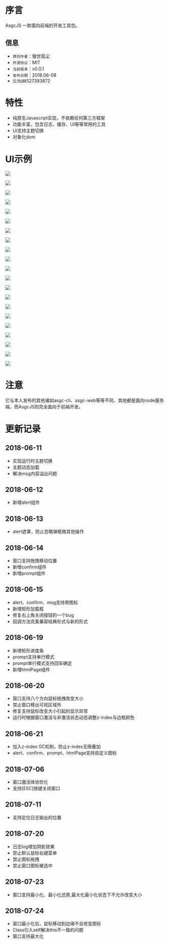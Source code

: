 # 序言

AsgcJS 一款面向前端的开发工具包。

## 信息

- `原创作者`：傲世孤尘
- `开源协议`：MIT
- `当前版本`：v0.0.1
- `发布日期`：2018.06-08
- `交流Q群`527393872 

# 特性

- 纯原生Javascript实现，不依赖任何第三方框架
- 功能丰富，包含日志、缓存、UI等等常用的工具
- UI支持主题切换
- 对象化dom

# UI示例

![](img/01.jpg)

![](img/02.jpg)

![](img/03.jpg)

![](img/04.jpg)

![](img/16.jpg)

![](img/05.jpg)

![](img/06.jpg)

![](img/07.jpg)

![](img/08.jpg)

![](img/09.jpg)

![](img/10.jpg)

![](img/11.jpg)

![](img/12.jpg)

![](img/13.jpg)

![](img/14.jpg)

![](img/15.jpg)

![](img/17.jpg)

![](img/18.jpg)

![](img/19.jpg)

![](img/20.jpg)

![](img/21.jpg)

# 注意

它与本人发布的其他诸如asgc-cli、asgc-web等等不同，其他都是面向node服务端，而AsgcJS则完全面向于前端开发。

# 更新记录

## 2018-06-11 
- 实现运行时主题切换
- 主题动态加载
- 解决msg内容溢出问题

## 2018-06-12 
- 新增alert组件

## 2018-06-13 
- alert遮罩，防止忽略弹框做其他操作

## 2018-06-14 
- 窗口支持拖拽移动位置
- 新增confirm组件
- 新增prompt组件

## 2018-06-15 
- alert、confirm、msg支持带图标
- 新增矩形加载框
- 修复右上角关闭按钮的一个bug
- 回调方法完美兼容经典形式与新的形式

## 2018-06-19 
- 新增矩形进度条
- prompt支持单行模式
- prompt单行模式支持回车确定
- 新增htmlPage组件

## 2018-06-20 
- 窗口支持八个方向鼠标拖拽改变大小
- 禁止窗口移出可视区域外
- 修复支持鼠标改变大小引起的显示异常
- 运行时根据窗口激活与非激活状态动态调整z-index与边框颜色

## 2018-06-21 
- 加入z-index GC机制，防止z-index无限叠加
- alert、confirm、prompt、htmlPage支持自定义图标

## 2018-07-06 
- 窗口激活体验优化
- 支持[ESC]按键关闭窗口

## 2018-07-11 
- 支持定位日志输出的位置

## 2018-07-20 
- 日志log增加阴影效果
- 禁止默认鼠标右键菜单
- 禁止图标拖拽
- 禁止窗口图标被选中

## 2018-07-23 
- 窗口支持最小化、最小化还原,最大化最小化状态下不允许改变大小

## 2018-07-24 
- 窗口最小化后，鼠标移动到边缘不会改变图标
- Class引入self解决this不一致的问题
- 窗口支持最大化